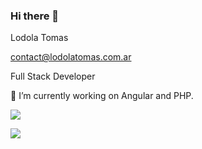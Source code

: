 ### Hi there 👋

<!--
**LodolaTomas/LodolaTomas** is a ✨ _special_ ✨ repository because its `README.md` (this file) appears on your GitHub profile.

Here are some ideas to get you started:

- 🔭 I’m currently working on ...
- 🌱 I’m currently learning ...
- 👯 I’m looking to collaborate on ...
- 🤔 I’m looking for help with ...
- 💬 Ask me about ...
- 📫 How to reach me: ...
- 😄 Pronouns: ...
- ⚡ Fun fact: ...
-->

Lodola Tomas

contact@lodolatomas.com.ar

Full Stack Developer

🔭 I’m currently working on Angular and PHP.

<img 
     src="https://cr-ss-service.azurewebsites.net/api/ScreenShot?widget=summary&username=lodolatomas&badges=3&show-avatar=true&style=--header-bg-color:%23000;--border-radius:10px"
/>


<img
  src="https://cr-skills-chart-widget.azurewebsites.net/api/api?username=lodolatomas&skills=JSON,TypeScript,HTML,SCSS,JavaScript,CSS,PHP,C,C#,Python&show-other-skills=true"
/>

